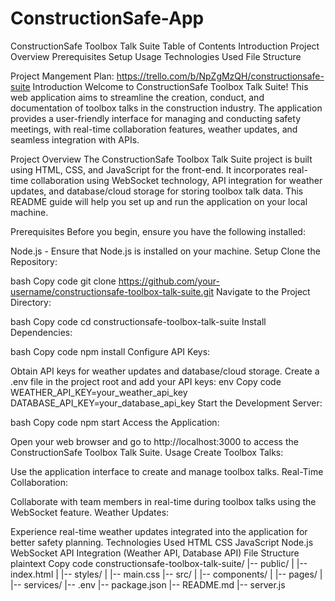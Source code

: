 # ConstructionSafe-App
ConstructionSafe Toolbox Talk Suite
Table of Contents
Introduction
Project Overview
Prerequisites
Setup
Usage
Technologies Used
File Structure

Project Mangement Plan: https://trello.com/b/NpZgMzQH/constructionsafe-suite
Introduction
Welcome to ConstructionSafe Toolbox Talk Suite! This web application aims to streamline the creation, conduct, and documentation of toolbox talks in the construction industry. The application provides a user-friendly interface for managing and conducting safety meetings, with real-time collaboration features, weather updates, and seamless integration with APIs.

Project Overview
The ConstructionSafe Toolbox Talk Suite project is built using HTML, CSS, and JavaScript for the front-end. It incorporates real-time collaboration using WebSocket technology, API integration for weather updates, and database/cloud storage for storing toolbox talk data. This README guide will help you set up and run the application on your local machine.

Prerequisites
Before you begin, ensure you have the following installed:

Node.js - Ensure that Node.js is installed on your machine.
Setup
Clone the Repository:

bash
Copy code
git clone https://github.com/your-username/constructionsafe-toolbox-talk-suite.git
Navigate to the Project Directory:

bash
Copy code
cd constructionsafe-toolbox-talk-suite
Install Dependencies:

bash
Copy code
npm install
Configure API Keys:

Obtain API keys for weather updates and database/cloud storage.
Create a .env file in the project root and add your API keys:
env
Copy code
WEATHER_API_KEY=your_weather_api_key
DATABASE_API_KEY=your_database_api_key
Start the Development Server:

bash
Copy code
npm start
Access the Application:

Open your web browser and go to http://localhost:3000 to access the ConstructionSafe Toolbox Talk Suite.
Usage
Create Toolbox Talks:

Use the application interface to create and manage toolbox talks.
Real-Time Collaboration:

Collaborate with team members in real-time during toolbox talks using the WebSocket feature.
Weather Updates:

Experience real-time weather updates integrated into the application for better safety planning.
Technologies Used
HTML
CSS
JavaScript
Node.js
WebSocket
API Integration (Weather API, Database API)
File Structure
plaintext
Copy code
constructionsafe-toolbox-talk-suite/
|-- public/
|   |-- index.html
|   |-- styles/
|       |-- main.css
|-- src/
|   |-- components/
|   |-- pages/
|   |-- services/
|-- .env
|-- package.json
|-- README.md
|-- server.js
